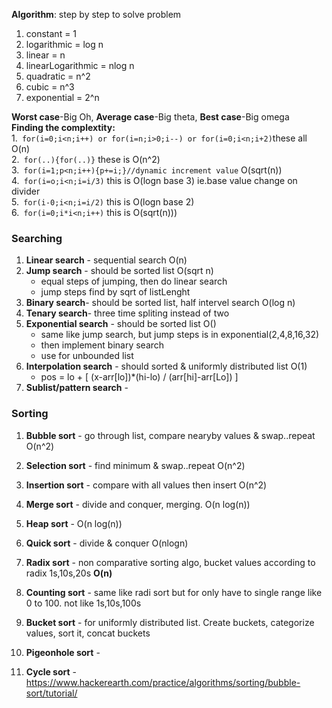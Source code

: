 **Algorithm**: step by step to solve problem

1. constant = 1   
2. logarithmic = log n   
3. linear = n   
4. linearLogarithmic = nlog n   
5. quadratic = n^2   
6. cubic = n^3   
7. exponential = 2^n 

**Worst case**-Big Oh, **Average case**-Big theta, **Best case**-Big omega  
**Finding the complextity:**  
1.``` for(i=0;i<n;i++) or for(i=n;i>0;i--) or for(i=0;i<n;i+2)```these all O(n)  
2.``` for(..){for(..)}``` these is O(n^2)  
3.``` for(i=1;p<n;i++){p+=i;}//dynamic increment value``` O(sqrt(n))  
4.``` for(i=o;i<n;i=i/3)``` this is O(logn base 3) ie.base value change on divider  
5.``` for(i-0;i<n;i=i/2)``` this is O(logn base 2)  
6.``` for(i=0;i*i<n;i++)``` this is O(sqrt(n)))

### Searching
1. **Linear search** - sequential search O(n)
2. **Jump search** - should be sorted list O(sqrt n)     
   - equal steps of jumping, then do linear search  
   - jump steps find by sqrt of listLenght
3. **Binary search**- should be sorted list, half intervel search O(log n)
4. **Tenary search**- three time spliting instead of two
5. **Exponential search** - should be sorted list O()  
   - same like jump search, but jump steps is in exponential(2,4,8,16,32)
   - then implement binary search
   - use for unbounded list
6. **Interpolation search** - should sorted & uniformly distributed list O(1)   
   - pos = lo + [ (x-arr[lo])*(hi-lo) / (arr[hi]-arr[Lo]) ]
7. **Sublist/pattern search** -    
   
### Sorting
1. **Bubble sort** - go through list, compare nearyby values & swap..repeat O(n^2)
2. **Selection sort** -  find minimum & swap..repeat O(n^2)
3. **Insertion sort** - compare with all values then insert O(n^2)

4. **Merge sort** - divide and conquer, merging. O(n log(n))
5. **Heap sort** -  O(n log(n))

6. **Quick sort** - divide & conquer O(nlogn)

7. **Radix sort** - non comparative sorting algo, bucket values according to radix 1s,10s,20s  **O(n)**  
8. **Counting sort** - same like radi sort but for only have to single range like 0 to 100. not like 1s,10s,100s
9. **Bucket sort** - for uniformly distributed list. Create buckets, categorize values, sort it, concat buckets  
10. **Pigeonhole sort** -   
11. **Cycle sort** -  
https://www.hackerearth.com/practice/algorithms/sorting/bubble-sort/tutorial/
